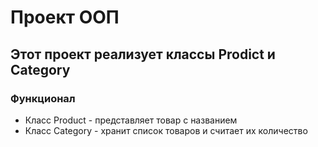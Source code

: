 # Проект ООП

## Этот проект реализует классы Prodict и Category

### Функционал

* Класс Product - представляет товар с названием
* Класс Category - хранит список товаров и считает их количество
